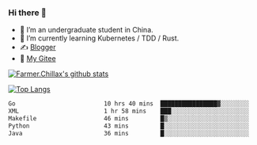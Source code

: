 ### Hi there 👋

- 🔭 I’m an undergraduate student in China.
- 🌱 I’m currently learning Kubernetes / TDD / Rust.
- ✍️ [Blogger](https://blog.farmer233.top)
- 🤔 [My Gitee](https://gitee.com/Farmer-chong)


[![Farmer.Chillax's github stats](https://github-readme-stats.vercel.app/api?username=FarmerChillax)](https://github.com/anuraghazra/github-readme-stats)

[![Top Langs](https://github-readme-stats.vercel.app/api/top-langs/?username=FarmerChillax&layout=compact&hide=html,css,javascript)](https://github.com/anuraghazra/github-readme-stats)


<a href="https://wakatime.com/@Farmer"> </a>
          <!--START_SECTION:waka-->

```txt
Go                         10 hrs 40 mins  ████████████████▓░░░░░░░░   66.23 %
XML                        1 hr 58 mins    ███░░░░░░░░░░░░░░░░░░░░░░   12.21 %
Makefile                   46 mins         █▒░░░░░░░░░░░░░░░░░░░░░░░   04.78 %
Python                     43 mins         █░░░░░░░░░░░░░░░░░░░░░░░░   04.54 %
Java                       36 mins         █░░░░░░░░░░░░░░░░░░░░░░░░   03.81 %
```

<!--END_SECTION:waka-->



<!--
**Farmer-chong/Farmer-chong** is a ✨ _special_ ✨ repository because its `README.md` (this file) appears on your GitHub profile.

Here are some ideas to get you started:

- 🔭 I’m currently working on ...
- 🌱 I’m currently learning ...
- 👯 I’m looking to collaborate on ...
- 🤔 I’m looking for help with ...
- 💬 Ask me about ...
- 📫 How to reach me: ...
- 😄 Pronouns: ...
- ⚡ Fun fact: ...
-->
